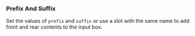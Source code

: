 ### Prefix And Suffix

Set the values of `prefix` and `suffix` or use a slot with the same name to add front and rear contents to the input box.

